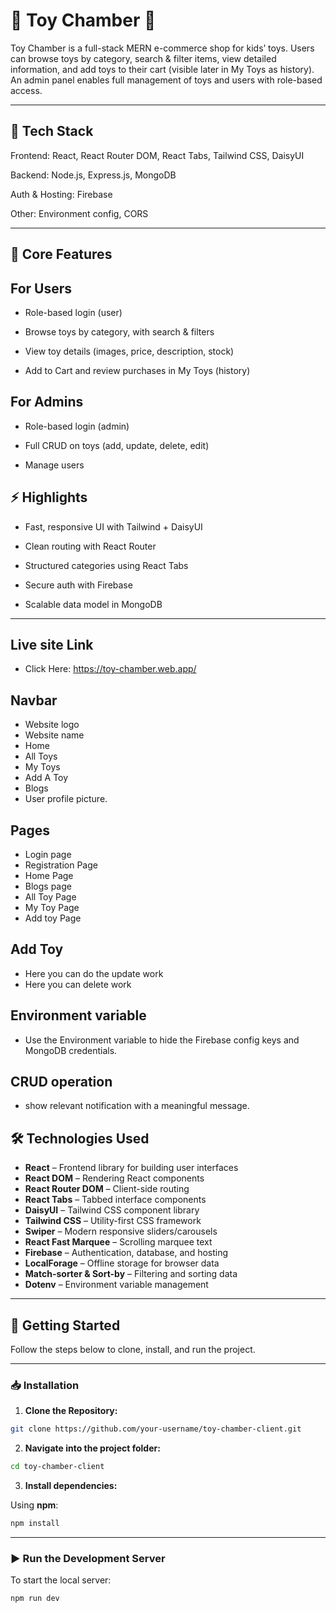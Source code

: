 # 🚙 Toy Chamber 🚗

Toy Chamber is a full-stack MERN e-commerce shop for kids’ toys. Users can browse toys by category, search & filter items, view detailed information, and add toys to their cart (visible later in My Toys as history). An admin panel enables full management of toys and users with role-based access.

--- 

## 🚀 Tech Stack

Frontend: React, React Router DOM, React Tabs, Tailwind CSS, DaisyUI

Backend: Node.js, Express.js, MongoDB

Auth & Hosting: Firebase

Other: Environment config, CORS

---

## 🔑 Core Features

## For Users
- Role-based login (user)

- Browse toys by category, with search & filters

- View toy details (images, price, description,  stock)

- Add to Cart and review purchases in My Toys (history)

## For Admins

- Role-based login (admin)

- Full CRUD on toys (add, update, delete, edit)

- Manage users 

## ⚡ Highlights

- Fast, responsive UI with Tailwind + DaisyUI

- Clean routing with React Router

- Structured categories using React Tabs

- Secure auth with Firebase

- Scalable data model in MongoDB

---

## Live site Link

- Click Here: https://toy-chamber.web.app/

## Navbar

- Website logo 
- Website name
- Home
- All Toys
- My Toys
- Add A Toy
- Blogs
- User profile picture.

## Pages
- Login page
- Registration Page
- Home Page
- Blogs page
- All Toy Page
- My Toy Page
- Add toy Page

## Add Toy 
- Here you can do the update work
- Here you can delete work

## Environment variable
- Use the Environment variable to hide the Firebase config keys and MongoDB credentials.

## CRUD operation
- show relevant notification with a meaningful message.

## 🛠️ Technologies Used

- **React** – Frontend library for building user interfaces  
- **React DOM** – Rendering React components  
- **React Router DOM** – Client-side routing  
- **React Tabs** – Tabbed interface components  
- **DaisyUI** – Tailwind CSS component library  
- **Tailwind CSS** – Utility-first CSS framework  
- **Swiper** – Modern responsive sliders/carousels  
- **React Fast Marquee** – Scrolling marquee text  
- **Firebase** – Authentication, database, and hosting  
- **LocalForage** – Offline storage for browser data  
- **Match-sorter & Sort-by** – Filtering and sorting data  
- **Dotenv** – Environment variable management  

---

## 🚀 Getting Started

Follow the steps below to clone, install, and run the project.

---

### 📥 Installation

1. **Clone the Repository:**

```bash
git clone https://github.com/your-username/toy-chamber-client.git
```

2. **Navigate into the project folder:**

```bash
cd toy-chamber-client
```

3. **Install dependencies:**

Using **npm**:

```bash
npm install
```

---

### ▶️ Run the Development Server

To start the local server:

```bash
npm run dev
```




